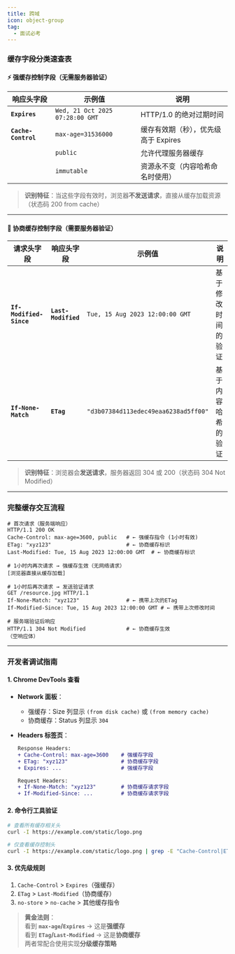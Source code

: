 ```yaml
---
title: 跨域
icon: object-group
tag:
  - 面试必考
---
```


### 缓存字段分类速查表

#### ⚡ 强缓存控制字段（**无需服务器验证**）
| 响应头字段         | 示例值                              | 说明 |
|--------------------|-----------------------------------|------|
| **`Expires`**      | `Wed, 21 Oct 2025 07:28:00 GMT`   | HTTP/1.0 的绝对过期时间 |
| **`Cache-Control`**| `max-age=31536000`                | 缓存有效期（秒），优先级高于 Expires |
|                    | `public`                          | 允许代理服务器缓存 |
|                    | `immutable`                       | 资源永不变（内容哈希命名时使用） |

> **识别特征**：当这些字段有效时，浏览器**不发送请求**，直接从缓存加载资源（状态码 200 from cache）

---

#### 🔁 协商缓存控制字段（**需要服务器验证**）
| 请求头字段            | 响应头字段       | 示例值                                 | 说明 |
|-----------------------|-----------------|----------------------------------------|------|
| **`If-Modified-Since`** | **`Last-Modified`** | `Tue, 15 Aug 2023 12:00:00 GMT`       | 基于修改时间的验证 |
| **`If-None-Match`**     | **`ETag`**         | `"d3b07384d113edec49eaa6238ad5ff00"` | 基于内容哈希的验证 |

> **识别特征**：浏览器会**发送请求**，服务器返回 304 或 200（状态码 304 Not Modified）

---

### 完整缓存交互流程
```http
# 首次请求（服务端响应）
HTTP/1.1 200 OK
Cache-Control: max-age=3600, public   # ← 强缓存指令 (1小时有效)
ETag: "xyz123"                        # ← 协商缓存标识
Last-Modified: Tue, 15 Aug 2023 12:00:00 GMT  # ← 协商缓存标识

# 1小时内再次请求 → 强缓存生效（无网络请求）
[浏览器直接从缓存加载]

# 1小时后再次请求 → 发送验证请求
GET /resource.jpg HTTP/1.1
If-None-Match: "xyz123"               # ← 携带上次的ETag
If-Modified-Since: Tue, 15 Aug 2023 12:00:00 GMT # ← 携带上次修改时间

# 服务端验证后响应
HTTP/1.1 304 Not Modified             # ← 协商缓存生效
（空响应体）
```

---

### 开发者调试指南
#### 1. Chrome DevTools 查看
- **Network 面板**：
  - 强缓存：Size 列显示 `(from disk cache)` 或 `(from memory cache)`
  - 协商缓存：Status 列显示 `304`
  
- **Headers 标签页**：
  ```diff
  Response Headers:
  + Cache-Control: max-age=3600    # 强缓存字段
  + ETag: "xyz123"                 # 协商缓存字段
  + Expires: ...                   # 强缓存字段

  Request Headers:
  + If-None-Match: "xyz123"        # 协商缓存请求字段
  + If-Modified-Since: ...         # 协商缓存请求字段
  ```

#### 2. 命令行工具验证
```bash
# 查看所有缓存相关头
curl -I https://example.com/static/logo.png

# 仅查看缓存控制头
curl -I https://example.com/static/logo.png | grep -E "Cache-Control|ETag|Expires|Last-Modified"
```

#### 3. 优先级规则
1. `Cache-Control` > `Expires`（强缓存）
2. `ETag` > `Last-Modified`（协商缓存）
3. `no-store` > `no-cache` > 其他缓存指令

> **黄金法则**：  
> 看到 **`max-age`/`Expires`** → 这是**强缓存**  
> 看到 **`ETag`/`Last-Modified`** → 这是**协商缓存**  
> 两者常配合使用实现**分级缓存策略**
